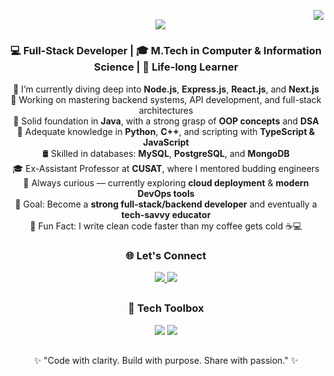 <!-- Visitor Badge -->
<a href="#"><img align="right" src="https://visitor-badge.laobi.icu/badge?page_id=MsL-Mishal.MsL-Mishal" /></a>

<!-- Typing SVG -->
<h2 align="center">
  <a href="#"><img src="https://readme-typing-svg.demolab.com?font=Fira+Code&size=32&duration=4000&pause=500&color=00C0A3&center=true&vCenter=true&random=false&width=700&height=70&lines=Hey!+I'm+Mishal+K+R+%F0%9F%91%8B;Software+Engineer+%7C+M.Tech+Graduate;Node.js+%7C+Express+%7C+React+%7C+Next.js+Dev;Passionate+Educator+%26+Backend+Enthusiast!" /></a>
</h2>

<!-- About Me -->
<h3 align="center">💻 Full-Stack Developer | 🎓 M.Tech in Computer & Information Science | 🧠 Life-long Learner</h3>

<div align="center">

🚀 I’m currently diving deep into **Node.js**, **Express.js**, **React.js**, and **Next.js**  
🔁 Working on mastering backend systems, API development, and full-stack architectures  
🧱 Solid foundation in **Java**, with a strong grasp of **OOP concepts** and **DSA**  
🧩 Adequate knowledge in **Python**, **C++**, and scripting with **TypeScript & JavaScript**  
🛢️ Skilled in databases: **MySQL**, **PostgreSQL**, and **MongoDB**  
🎓 Ex-Assistant Professor at **CUSAT**, where I mentored budding engineers  
🌱 Always curious — currently exploring **cloud deployment** & **modern DevOps tools**  
🎯 Goal: Become a **strong full-stack/backend developer** and eventually a **tech-savvy educator**  
🎉 Fun Fact: I write clean code faster than my coffee gets cold ☕💻

</div>

<!-- Socials -->
<h3 align="center">🌐 Let's Connect</h3>
<div align="center"> 
  <a href="mailto:mishalrajeev@gmail.com" target="_blank">
    <img src="https://img.shields.io/badge/Gmail-333333?style=for-the-badge&logo=gmail&logoColor=red" />
  </a>
  <a href="https://www.linkedin.com/in/mishal-k-r/" target="_blank">
    <img src="https://img.shields.io/badge/LinkedIn-0A66C2?style=for-the-badge&logo=linkedin&logoColor=white" />
  </a>
<!--   <a href="https://MsL-Mishal.github.io/" target="_blank">
    <img src="https://img.shields.io/badge/Portfolio-FF5722?style=for-the-badge&logo=google-chrome&logoColor=white" />
  </a> -->
</div>

<!-- Skills -->
<h2></h2>
<h3 align="center">🧠 Tech Toolbox</h3>
<div align="center">
  <a href="#"><img src="https://skillicons.dev/icons?i=html,css,javascript,typescript,react,nextjs,nodejs,express,mongodb,postgres,mysql,java,python,cpp" /></a>  
  <a href="#"><img src="https://skillicons.dev/icons?i=git,github,postman,vscode,docker" /></a>
</div>

<!-- GitHub Stats -->
<!--
  <h2></h2>
  <h3 align="center">📊 GitHub at a Glance</h3>
  <div align="center">
    <a href="#"><img src="https://github-readme-stats.vercel.app/api?username=mishalkr&show_icons=true&theme=tokyonight&hide_border=true" /></a><br/>
    <a href="#"><img src="https://github-readme-streak-stats.herokuapp.com/?user=mishalkr&theme=tokyonight&hide_border=true" /></a><br/>
    <a href="#"><img src="https://github-readme-stats.vercel.app/api/top-langs/?username=mishalkr&layout=compact&theme=tokyonight&hide_border=true" /></a>
  </div>
-->

<!-- Footer -->
<h2></h2>
<p align="center">
  ✨ "Code with clarity. Build with purpose. Share with passion." ✨  
</p>

